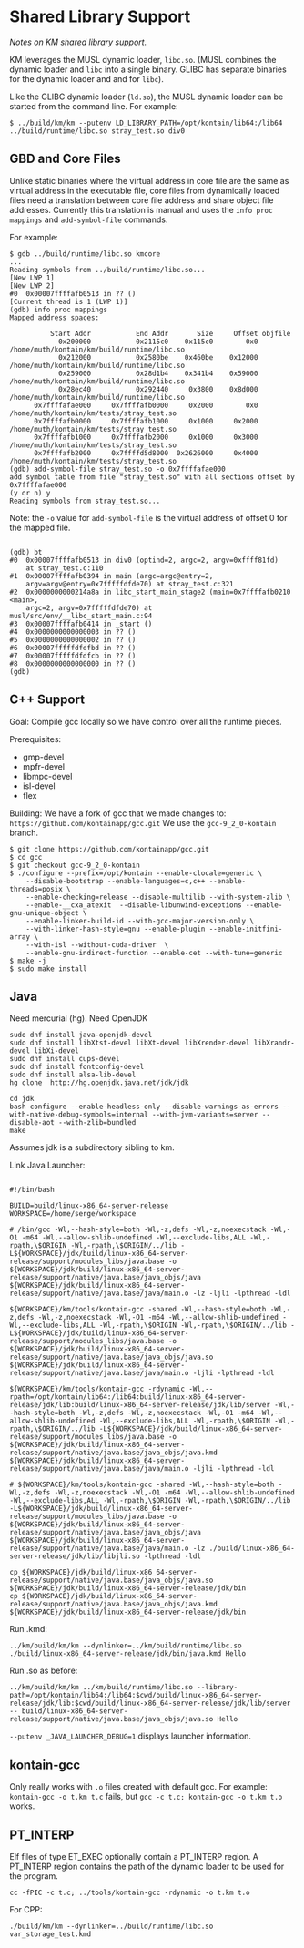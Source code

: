 # Shared Library Support

*Notes on KM shared library support.*

KM leverages the MUSL dynamic loader, `libc.so`. (MUSL combines the dynamic loader and `libc` into a single binary. GLIBC has separate binaries for the dynamic loader and and for `libc`).

Like the GLIBC dynamic loader (`ld.so`), the MUSL dynamic loader can be started from the command line. For example:

```
$ ../build/km/km --putenv LD_LIBRARY_PATH=/opt/kontain/lib64:/lib64 ../build/runtime/libc.so stray_test.so div0
```

## GBD and Core Files

Unlike static binaries where the virtual address in core file are the same as virtual address in the executable file, core files from dynamically loaded files need a translation between core file address and share object file addresses. Currently this translation is manual and uses the `info proc mappings` and `add-symbol-file` commands.

For example:
```
$ gdb ../build/runtime/libc.so kmcore
...
Reading symbols from ../build/runtime/libc.so...
[New LWP 1]
[New LWP 2]
#0  0x00007ffffafb0513 in ?? ()
[Current thread is 1 (LWP 1)]
(gdb) info proc mappings
Mapped address spaces:

          Start Addr           End Addr       Size     Offset objfile
            0x200000           0x2115c0    0x115c0        0x0 /home/muth/kontain/km/build/runtime/libc.so
            0x212000           0x2580be    0x460be    0x12000 /home/muth/kontain/km/build/runtime/libc.so
            0x259000           0x28d1b4    0x341b4    0x59000 /home/muth/kontain/km/build/runtime/libc.so
            0x28ec40           0x292440     0x3800    0x8d000 /home/muth/kontain/km/build/runtime/libc.so
      0x7ffffafae000     0x7ffffafb0000     0x2000        0x0 /home/muth/kontain/km/tests/stray_test.so
      0x7ffffafb0000     0x7ffffafb1000     0x1000     0x2000 /home/muth/kontain/km/tests/stray_test.so
      0x7ffffafb1000     0x7ffffafb2000     0x1000     0x3000 /home/muth/kontain/km/tests/stray_test.so
      0x7ffffafb2000     0x7ffffd5d8000  0x2626000     0x4000 /home/muth/kontain/km/tests/stray_test.so
(gdb) add-symbol-file stray_test.so -o 0x7ffffafae000
add symbol table from file "stray_test.so" with all sections offset by 0x7ffffafae000
(y or n) y
Reading symbols from stray_test.so...
```

Note: the `-o` value for `add-symbol-file` is the virtual address of offset 0 for the mapped file.

```

(gdb) bt
#0  0x00007ffffafb0513 in div0 (optind=2, argc=2, argv=0xffff81fd)
    at stray_test.c:110
#1  0x00007ffffafb0394 in main (argc=argc@entry=2,
    argv=argv@entry=0x7fffffdfde70) at stray_test.c:321
#2  0x0000000000214a8a in libc_start_main_stage2 (main=0x7ffffafb0210 <main>,
    argc=2, argv=0x7fffffdfde70) at musl/src/env/__libc_start_main.c:94
#3  0x00007ffffafb0414 in _start ()
#4  0x0000000000000003 in ?? ()
#5  0x0000000000000002 in ?? ()
#6  0x00007fffffdfdfbd in ?? ()
#7  0x00007fffffdfdfcb in ?? ()
#8  0x0000000000000000 in ?? ()
(gdb)
```

## C++ Support

Goal: Compile gcc locally so we have control over all the runtime pieces.

Prerequisites:
  * gmp-devel
  * mpfr-devel
  * libmpc-devel
  * isl-devel
  * flex

Building:
We have a fork of gcc that we made changes to: `https://github.com/kontainapp/gcc.git`
We use the `gcc-9_2_0-kontain` branch.

```
$ git clone https://github.com/kontainapp/gcc.git
$ cd gcc
$ git checkout gcc-9_2_0-kontain
$ ./configure --prefix=/opt/kontain --enable-clocale=generic \
    --disable-bootstrap --enable-languages=c,c++ --enable-threads=posix \
    --enable-checking=release --disable-multilib --with-system-zlib \
    --enable-__cxa_atexit  --disable-libunwind-exceptions --enable-gnu-unique-object \
    --enable-linker-build-id --with-gcc-major-version-only \
    --with-linker-hash-style=gnu --enable-plugin --enable-initfini-array \
    --with-isl --without-cuda-driver  \
    --enable-gnu-indirect-function --enable-cet --with-tune=generic
$ make -j
$ sudo make install
```

## Java
Need mercurial (hg). Need OpenJDK
```
sudo dnf install java-openjdk-devel
sudo dnf install libXtst-devel libXt-devel libXrender-devel libXrandr-devel libXi-devel
sudo dnf install cups-devel
sudo dnf install fontconfig-devel
sudo dnf install alsa-lib-devel
hg clone  http://hg.openjdk.java.net/jdk/jdk
```


```
cd jdk
bash configure --enable-headless-only --disable-warnings-as-errors --with-native-debug-symbols=internal --with-jvm-variants=server --disable-aot --with-zlib=bundled
make
```

Assumes jdk is a subdirectory sibling to km.

Link Java Launcher:
```

#!/bin/bash

BUILD=build/linux-x86_64-server-release
WORKSPACE=/home/serge/workspace

# /bin/gcc -Wl,--hash-style=both -Wl,-z,defs -Wl,-z,noexecstack -Wl,-O1 -m64 -Wl,--allow-shlib-undefined -Wl,--exclude-libs,ALL -Wl,-rpath,\$ORIGIN -Wl,-rpath,\$ORIGIN/../lib -L${WORKSPACE}/jdk/build/linux-x86_64-server-release/support/modules_libs/java.base -o ${WORKSPACE}/jdk/build/linux-x86_64-server-release/support/native/java.base/java_objs/java ${WORKSPACE}/jdk/build/linux-x86_64-server-release/support/native/java.base/java/main.o -lz -ljli -lpthread -ldl

${WORKSPACE}/km/tools/kontain-gcc -shared -Wl,--hash-style=both -Wl,-z,defs -Wl,-z,noexecstack -Wl,-O1 -m64 -Wl,--allow-shlib-undefined -Wl,--exclude-libs,ALL -Wl,-rpath,\$ORIGIN -Wl,-rpath,\$ORIGIN/../lib -L${WORKSPACE}/jdk/build/linux-x86_64-server-release/support/modules_libs/java.base -o ${WORKSPACE}/jdk/build/linux-x86_64-server-release/support/native/java.base/java_objs/java.so ${WORKSPACE}/jdk/build/linux-x86_64-server-release/support/native/java.base/java/main.o -ljli -lpthread -ldl

${WORKSPACE}/km/tools/kontain-gcc -rdynamic -Wl,--rpath=/opt/kontain/lib64:/lib64:build/linux-x86_64-server-release/jdk/lib:build/linux-x86_64-server-release/jdk/lib/server -Wl,--hash-style=both -Wl,-z,defs -Wl,-z,noexecstack -Wl,-O1 -m64 -Wl,--allow-shlib-undefined -Wl,--exclude-libs,ALL -Wl,-rpath,\$ORIGIN -Wl,-rpath,\$ORIGIN/../lib -L${WORKSPACE}/jdk/build/linux-x86_64-server-release/support/modules_libs/java.base -o ${WORKSPACE}/jdk/build/linux-x86_64-server-release/support/native/java.base/java_objs/java.kmd ${WORKSPACE}/jdk/build/linux-x86_64-server-release/support/native/java.base/java/main.o -ljli -lpthread -ldl

# ${WORKSPACE}/km/tools/kontain-gcc -shared -Wl,--hash-style=both -Wl,-z,defs -Wl,-z,noexecstack -Wl,-O1 -m64 -Wl,--allow-shlib-undefined -Wl,--exclude-libs,ALL -Wl,-rpath,\$ORIGIN -Wl,-rpath,\$ORIGIN/../lib -L${WORKSPACE}/jdk/build/linux-x86_64-server-release/support/modules_libs/java.base -o ${WORKSPACE}/jdk/build/linux-x86_64-server-release/support/native/java.base/java_objs/java ${WORKSPACE}/jdk/build/linux-x86_64-server-release/support/native/java.base/java/main.o -lz ./build/linux-x86_64-server-release/jdk/lib/libjli.so -lpthread -ldl

cp ${WORKSPACE}/jdk/build/linux-x86_64-server-release/support/native/java.base/java_objs/java.so ${WORKSPACE}/jdk/build/linux-x86_64-server-release/jdk/bin
cp ${WORKSPACE}/jdk/build/linux-x86_64-server-release/support/native/java.base/java_objs/java.kmd ${WORKSPACE}/jdk/build/linux-x86_64-server-release/jdk/bin
```

Run .kmd:

```
../km/build/km/km --dynlinker=../km/build/runtime/libc.so ./build/linux-x86_64-server-release/jdk/bin/java.kmd Hello
```

Run .so as before:

```
../km/build/km/km ../km/build/runtime/libc.so --library-path=/opt/kontain/lib64:/lib64:$cwd/build/linux-x86_64-server-release/jdk/lib:$cwd/build/linux-x86_64-server-release/jdk/lib/server -- build/linux-x86_64-server-release/support/native/java.base/java_objs/java.so Hello
```

`--putenv _JAVA_LAUNCHER_DEBUG=1` displays launcher information.

## kontain-gcc

Only really works with `.o` files created with default gcc. For example: `kontain-gcc -o t.km t.c` fails, but `gcc -c t.c; kontain-gcc -o t.km t.o` works.

## PT_INTERP

Elf files of type ET_EXEC optionally contain a PT_INTERP region. A PT_INTERP region contains the path of the dynamic loader to be used for the program.

`cc -fPIC -c t.c; ../tools/kontain-gcc -rdynamic -o t.km t.o`

For CPP:

`./build/km/km --dynlinker=../build/runtime/libc.so var_storage_test.kmd`
